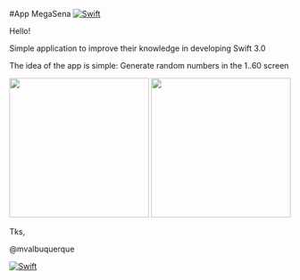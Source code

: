 
#App MegaSena
[![Swift](https://img.shields.io/badge/swift-3-orange.svg?style=flat)](https://developer.apple.com/swift/) 

Hello! 

 Simple application to improve their knowledge in developing Swift 3.0

The idea of the app is simple: Generate random numbers in the 1..60 screen

<p align="center">
  <img src="https://github.com/mvalbuquerque/megasena/blob/master/App1.png" width="250"/>
  
  <img src="https://github.com/mvalbuquerque/megasena/blob/master/App2.png" width="250"/>
</p>

Tks, 

@mvalbuquerque


[![Swift](https://img.shields.io/badge/swift-3-orange.svg?style=flat)](https://developer.apple.com/swift/) 
